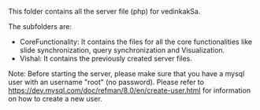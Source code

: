 This folder contains all the server file (php) for vedinkakSa.

The subfolders are:
* CoreFunctionality: It contains the files for all the core functionalities like slide synchronization, query
 synchronization and Visualization. 
* Vishal: It contains the previously created server files.

Note: Before starting the server, please make sure that you have a mysql user with an username "root" (no password).
Please refer to https://dev.mysql.com/doc/refman/8.0/en/create-user.html for information on how to create a new user.